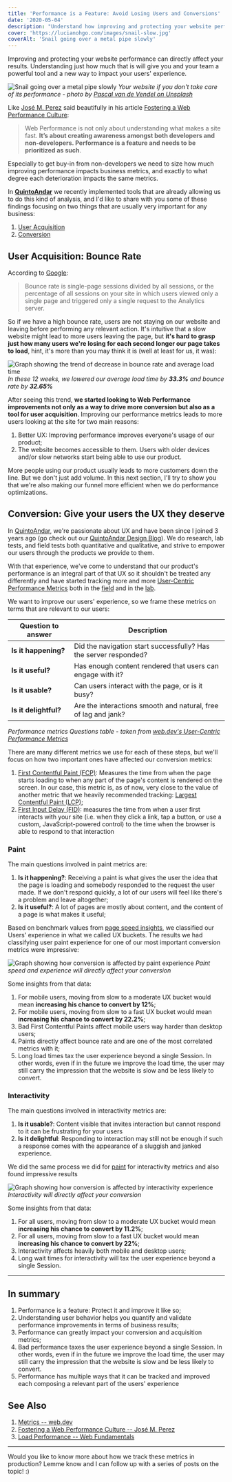 ```yaml
---
title: 'Performance is a Feature: Avoid Losing Users and Conversions'
date: '2020-05-04'
description: "Understand how improving and protecting your website performance can affect your results"
cover: 'https://lucianohgo.com/images/snail-slow.jpg'
coverAlt: 'Snail going over a metal pipe slowly'
---
```


Improving and protecting your website performance can directly affect your results. Understanding just how much that is
will give you and your team a powerful tool and a new way to impact your users' experience.

![Snail going over a metal pipe slowly](/images/snail-slow.jpg "Your website if you don't take care of it's performance")
*Your website if you don't take care of its performance - photo by [Pascal van de Vendel on Unsplash](https://unsplash.com/@pascalvendel?utm_source=unsplash&utm_medium=referral&utm_content=creditCopyText)*

Like [José M. Perez](https://jmperezperez.com/about-me/) said beautifully in his article
[Fostering a Web Performance Culture](https://jmperezperez.com/fostering-web-performance-culture/):

>Web Performance is not only about understanding what makes a site fast. **It’s about creating awareness amongst both 
>developers and non-developers. Performance is a feature and needs to be prioritized as such**.

Especially to get buy-in from non-developers we need to size how much improving performance impacts business
metrics, and exactly to what degree each deterioration impacts the same metrics.

In __[QuintoAndar](https://quintoandar.com.br)__ we recently implemented tools that are already allowing us to do this kind
of analysis, and I'd like to share with you some of these findings focusing on two things that are usually very important
for any business:

1. [User Acquisition](#user-acquisition-bounce-rate)
2. [Conversion](#conversion-give-your-users-the-ux-they-deserve)

## User Acquisition: Bounce Rate

According to [Google](https://support.google.com/analytics/answer/1009409?hl=en):

>Bounce rate is single-page sessions divided by all sessions, or the percentage of all sessions on your site in which
>users viewed only a single page and triggered only a single request to the Analytics server.

So if we have a high bounce rate, users are not staying on our website and leaving before performing any relevant
action. It's intuitive that a slow website might lead to more users leaving the page, but __it's hard to grasp just how
many users we're losing for each second longer our page takes to load__, hint, it's more than you may think it is
(well at least for us, it was):

![Graph showing the trend of decrease in bounce rate and average load time](/images/bounce-rate-vs-average-load-time.jpg "Bounce Rate vs Average Load time")
*In these 12 weeks, we lowered our average load time by __33.3%__ and bounce rate by __32.65%__*

After seeing this trend, __we started looking to Web Performance improvements not only as a way to drive more
conversion but also as a tool for user acquisition__. Improving our performance metrics leads to more users
looking at the site for two main reasons:

1. Better UX: Improving performance improves everyone's usage of our product;
2. The website becomes accessible to them. Users with older devices and/or slow networks start being able to
use our product.

More people using our product usually leads to more customers down the line. But we don't just add volume. In this next
section, I'll try to show you that we're also making our funnel more efficient when we do performance optimizations.

## Conversion: Give your users the UX they deserve

In [QuintoAndar](https://quintoandar.com.br), we're passionate about UX and have been since I joined 3 years ago (go
check out our [QuintoAndar Design Blog](https://medium.com/quintoandar-design)). We do research, lab tests, and field
tests both quantitative and qualitative, and strive to empower our users through the products we provide to them.

With that experience, we've come to understand that our product's performance is an integral part of that UX so it 
shouldn't be treated any differently and have started tracking more and more
[User-Centric Performance Metrics](https://web.dev/user-centric-performance-metrics/) both in the
[field](https://web.dev/user-centric-performance-metrics/#in-the-field) and in the
[lab](https://web.dev/user-centric-performance-metrics/#in-the-lab). 

We want to improve our users' experience, so we frame these metrics on terms that are relevant to our users:

| Question to answer            | Description                                                       |
|-----------------------------  |------------------------------------------------------------------	|
| __Is it happening?__         	| Did the navigation start successfully? Has the server responded? 	|
| __Is it useful?__            	| Has enough content rendered that users can engage with it?       	|
| __Is it usable?__            	| Can users interact with the page, or is it busy?                 	|
| __Is it delightful?__        	| Are the interactions smooth and natural, free of lag and jank?   	|
*Performance metrics Questions table - taken from [web.dev's User-Centric Performance Metrics](https://web.dev/user-centric-performance-metrics/)*

There are many different metrics we use for each of these steps, but we'll focus on how two important ones 
have affected our conversion metrics:

1. [First Contentful Paint (FCP)](#paint): Measures the time from when the page starts loading to when any 
part of the page's content is rendered on the screen. In our case, this metric is, as of now, very close to the value of
another metric that we heavily recommended tracking: [Largest Contentful Paint (LCP)](https://web.dev/lcp/);
2. [First Input Delay (FID)](#interactivity): measures the time from when a user first interacts with your site 
(i.e. when they click a link, tap a button, or use a custom, JavaScript-powered control) to the time when the browser 
is able to respond to that interaction 

### Paint

The main questions involved in paint metrics are:

1. __Is it happening?__: Receiving a paint is what gives the user the idea that the page is loading and somebody responded
to the request the user made. If we don't respond quickly, a lot of our users will feel like there's a problem and
leave altogether;
2. __Is it useful?__: A lot of pages are mostly about content, and the content of a page is what makes it useful;

Based on benchmark values from 
[page speed insights](https://developers.google.com/speed/docs/insights/v5/about#distribution), we classified our Users'
experience in what we called UX buckets. The results we had classifying user paint experience for one of our most 
important conversion metrics were impressive:

![Graph showing how conversion is affected by paint experience](/images/conversion-based-on-paint-ux-bucket.jpg "Conversion for different Paint UX buckets")
*Paint speed and experience will directly affect your conversion*

Some insights from that data:

1. For mobile users, moving from slow to a moderate UX bucket would mean __increasing his chance to convert by 12%__;
2. For mobile users, moving from slow to a fast UX bucket would mean __increasing his chance to convert by 22.2%__;
3. Bad First Contentful Paints affect mobile users way harder than desktop users;
4. Paints directly affect bounce rate and are one of the most correlated metrics with it;
5. Long load times tax the user experience beyond a single Session. In other words, even if in the future we improve
the load time, the user may still carry the impression that the website is slow and be less likely to convert.

### Interactivity

The main questions involved in interactivity metrics are:

1. __Is it usable?__: Content visible that invites interaction but cannot respond to it can be frustrating for your users
2. __Is it delightful__: Responding to interaction may still not be enough if such a response comes with the appearance of
a sluggish and janked experience.

We did the same process we did for [paint](#paint) for interactivity metrics and also found impressive results

![Graph showing how conversion is affected by interactivity experience](/images/conversion-based-on-interactivity-bucket.jpg "Conversion for different Interactivity (FID) UX buckets")
*Interactivity will directly affect your conversion*

Some insights from that data:

1. For all users, moving from slow to a moderate UX bucket would mean __increasing his chance to convert by 11.2%__;
2. For all users, moving from slow to a fast UX bucket would mean __increasing his chance to convert by 22%__;
3. Interactivity affects heavily both mobile and desktop users;
4. Long wait times for interactivity will tax the user experience beyond a single Session.

---

## In summary

1. Performance is a feature: Protect it and improve it like so;
2. Understanding user behavior helps you quantify and validate performance improvements in terms of business results;
3. Performance can greatly impact your conversion and acquisition metrics;
4. Bad performance taxes the user experience beyond a single Session. In other words, even if in the future we improve
the load time, the user may still carry the impression that the website is slow and be less likely to convert.
5. Performance has multiple ways that it can be tracked and improved each composing a relevant part of the users'
experience

## See Also

1. [Metrics -- web.dev](https://web.dev/metrics)
2. [Fostering a Web Performance Culture -- José M. Perez](https://jmperezperez.com/fostering-web-performance-culture/)
3. [Load Performance -- Web Fundamentals](https://developers.google.com/web/fundamentals/performance/get-started)

---

Would you like to know more about how we track these metrics in production? Lemme know and I can follow up with a series
of posts on the topic! :)
